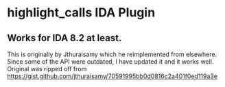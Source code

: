 # highlight_calls IDA Plugin

## Works for IDA 8.2 at least.
This is originally by Jthuraisamy which he reimplemented from elsewhere. Since some of the API were outdated, I have updated it and it works well. 
Original was ripped off from https://gist.github.com/jthuraisamy/70591995bb0d0816c2a401f0ed119a3e

